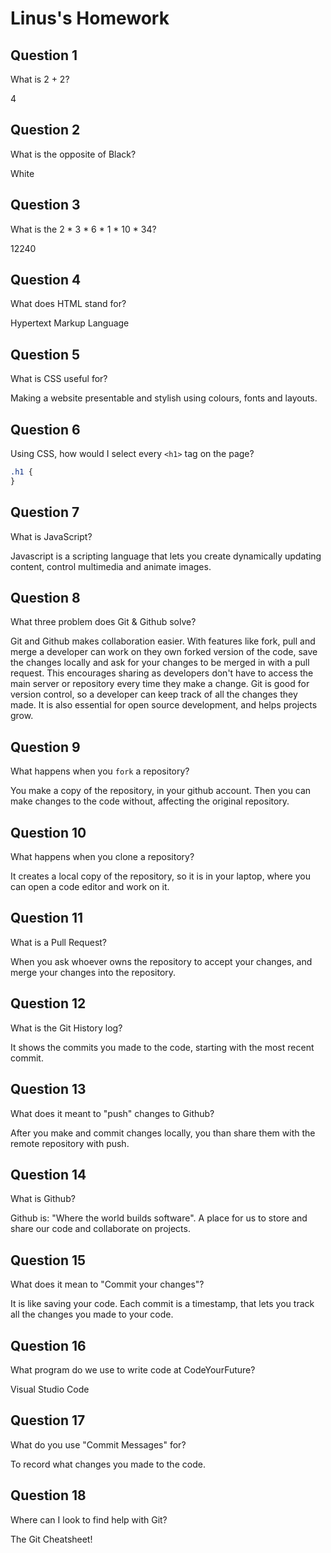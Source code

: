 # Linus's Homework

## Question 1

What is 2 + 2?

4

## Question 2

What is the opposite of Black?

White

## Question 3

What is the 2 * 3 * 6 * 1 * 10 * 34?

12240

## Question 4

What does HTML stand for?

Hypertext Markup Language

## Question 5

What is CSS useful for?

Making a website presentable and stylish using colours, fonts and layouts.

## Question 6

Using CSS, how would I select every `<h1>` tag on the page?

```css
.h1 {
}
```

## Question 7

What is JavaScript?

Javascript is a scripting language that lets you create dynamically updating content, control multimedia and animate images.

## Question 8

What three problem does Git & Github solve?

Git and Github makes collaboration easier. With features like fork, pull and merge a developer can work on they own forked version of the code, save the changes locally and ask for your changes to be merged in with a pull request. This encourages sharing as developers don't have to access the main server or repository every time they make a change.
Git is good for version control, so a developer can keep track of all the changes they made.
It is also essential for open source development, and helps projects grow.

## Question 9

What happens when you `fork` a repository?

You make a copy of the repository, in your github account. Then you can make changes to the code without, affecting the original repository.

## Question 10

What happens when you clone a repository?

It creates a local copy of the repository, so it is in your laptop, where you can open a code editor and work on it.

## Question 11

What is a Pull Request?

When you ask whoever owns the repository to accept your changes, and merge your changes into the repository.

## Question 12

What is the Git History log?

It shows the commits you made to the code, starting with the most recent commit.

## Question 13

What does it meant to "push" changes to Github?

After you make and commit changes locally, you than share them with the remote repository with push.

## Question 14

What is Github?

Github is: "Where the world builds software".
A place for us to store and share our code and collaborate on projects.

## Question 15

What does it mean to "Commit your changes"?

It is like saving your code. Each commit is a timestamp, that lets you track all the changes you made to your code.

## Question 16

What program do we use to write code at CodeYourFuture?

Visual Studio Code

## Question 17

What do you use "Commit Messages" for?

To record what changes you made to the code.

## Question 18

Where can I look to find help with Git?

The Git Cheatsheet!
